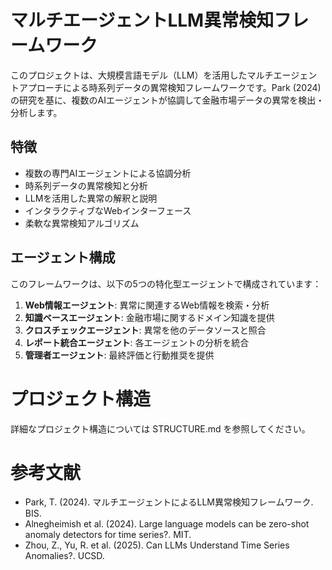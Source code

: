 # マルチエージェントLLM異常検知フレームワーク

このプロジェクトは、大規模言語モデル（LLM）を活用したマルチエージェントアプローチによる時系列データの異常検知フレームワークです。Park (2024)の研究を基に、複数のAIエージェントが協調して金融市場データの異常を検出・分析します。

## 特徴

- 複数の専門AIエージェントによる協調分析
- 時系列データの異常検知と分析
- LLMを活用した異常の解釈と説明
- インタラクティブなWebインターフェース
- 柔軟な異常検知アルゴリズム

## エージェント構成

このフレームワークは、以下の5つの特化型エージェントで構成されています：

1. **Web情報エージェント**: 異常に関連するWeb情報を検索・分析
2. **知識ベースエージェント**: 金融市場に関するドメイン知識を提供
3. **クロスチェックエージェント**: 異常を他のデータソースと照合
4. **レポート統合エージェント**: 各エージェントの分析を統合
5. **管理者エージェント**: 最終評価と行動推奨を提供

# プロジェクト構造
詳細なプロジェクト構造については STRUCTURE.md を参照してください。

# 参考文献
- Park, T. (2024). マルチエージェントによるLLM異常検知フレームワーク. BIS.
- Alnegheimish et al. (2024). Large language models can be zero-shot anomaly detectors for time series?. MIT.
- Zhou, Z., Yu, R. et al. (2025). Can LLMs Understand Time Series Anomalies?. UCSD.
